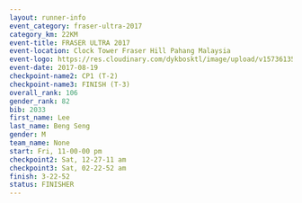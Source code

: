 ```yaml
---
layout: runner-info 
event_category: fraser-ultra-2017 
category_km: 22KM 
event-title: FRASER ULTRA 2017 
event-location: Clock Tower Fraser Hill Pahang Malaysia 
event-logo: https://res.cloudinary.com/dykbosktl/image/upload/v1573613535/Logo/logo_mfst7w.jpg 
event-date: 2017-08-19 
checkpoint-name2: CP1 (T-2) 
checkpoint-name3: FINISH (T-3) 
overall_rank: 106
gender_rank: 82
bib: 2033
first_name: Lee
last_name: Beng Seng
gender: M
team_name: None
start: Fri, 11-00-00 pm
checkpoint2: Sat, 12-27-11 am
checkpoint3: Sat, 02-22-52 am
finish: 3-22-52
status: FINISHER
---
```

